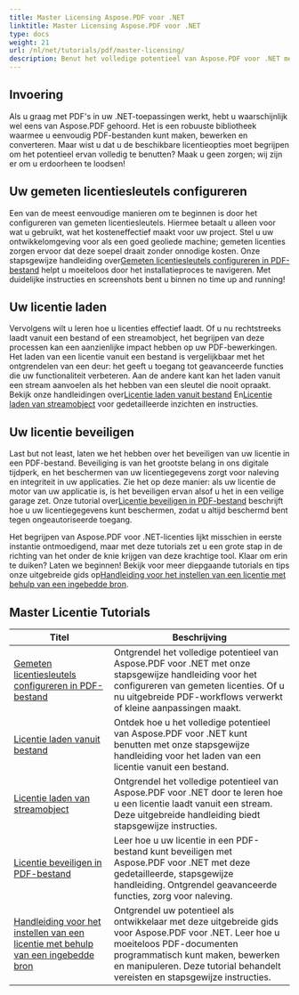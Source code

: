 ```yaml
---
title: Master Licensing Aspose.PDF voor .NET
linktitle: Master Licensing Aspose.PDF voor .NET
type: docs
weight: 21
url: /nl/net/tutorials/pdf/master-licensing/
description: Benut het volledige potentieel van Aspose.PDF voor .NET met gedetailleerde tutorials over licenties, naleving en het optimaliseren van uw PDF-workflows.
---
```

## Invoering

Als u graag met PDF's in uw .NET-toepassingen werkt, hebt u waarschijnlijk wel eens van Aspose.PDF gehoord. Het is een robuuste bibliotheek waarmee u eenvoudig PDF-bestanden kunt maken, bewerken en converteren. Maar wist u dat u de beschikbare licentieopties moet begrijpen om het potentieel ervan volledig te benutten? Maak u geen zorgen; wij zijn er om u erdoorheen te loodsen!

## Uw gemeten licentiesleutels configureren
Een van de meest eenvoudige manieren om te beginnen is door het configureren van gemeten licentiesleutels. Hiermee betaalt u alleen voor wat u gebruikt, wat het kosteneffectief maakt voor uw project. Stel u uw ontwikkelomgeving voor als een goed geoliede machine; gemeten licenties zorgen ervoor dat deze soepel draait zonder onnodige kosten. Onze stapsgewijze handleiding over[Gemeten licentiesleutels configureren in PDF-bestand](./configureing-metered-license-keys/) helpt u moeiteloos door het installatieproces te navigeren. Met duidelijke instructies en screenshots bent u binnen no time up and running!

## Uw licentie laden
 Vervolgens wilt u leren hoe u licenties effectief laadt. Of u nu rechtstreeks laadt vanuit een bestand of een streamobject, het begrijpen van deze processen kan een aanzienlijke impact hebben op uw PDF-bewerkingen. Het laden van een licentie vanuit een bestand is vergelijkbaar met het ontgrendelen van een deur: het geeft u toegang tot geavanceerde functies die uw functionaliteit verbeteren. Aan de andere kant kan het laden vanuit een stream aanvoelen als het hebben van een sleutel die nooit opraakt. Bekijk onze handleidingen over[Licentie laden vanuit bestand](./loading-license-from-file/) En[Licentie laden van streamobject](./loading-license-from-stream-object/) voor gedetailleerde inzichten en instructies.

## Uw licentie beveiligen
 Last but not least, laten we het hebben over het beveiligen van uw licentie in een PDF-bestand. Beveiliging is van het grootste belang in ons digitale tijdperk, en het beschermen van uw licentiegegevens zorgt voor naleving en integriteit in uw applicaties. Zie het op deze manier: als uw licentie de motor van uw applicatie is, is het beveiligen ervan alsof u het in een veilige garage zet. Onze tutorial over[Licentie beveiligen in PDF-bestand](./securing-license/) beschrijft hoe u uw licentiegegevens kunt beschermen, zodat u altijd beschermd bent tegen ongeautoriseerde toegang.

 Het begrijpen van Aspose.PDF voor .NET-licenties lijkt misschien in eerste instantie ontmoedigend, maar met deze tutorials zet u een grote stap in de richting van het onder de knie krijgen van deze krachtige tool. Klaar om erin te duiken? Laten we beginnen! Bekijk voor meer diepgaande tutorials en tips onze uitgebreide gids op[Handleiding voor het instellen van een licentie met behulp van een ingebedde bron](./guide-to-set-license-using-embedded-resource/). 


## Master Licentie Tutorials
| Titel | Beschrijving |
| --- | --- | 
| [Gemeten licentiesleutels configureren in PDF-bestand](./configureing-metered-license-keys/) | Ontgrendel het volledige potentieel van Aspose.PDF voor .NET met onze stapsgewijze handleiding voor het configureren van gemeten licenties. Of u nu uitgebreide PDF-workflows verwerkt of kleine aanpassingen maakt. |  
| [Licentie laden vanuit bestand](./loading-license-from-file/) | Ontdek hoe u het volledige potentieel van Aspose.PDF voor .NET kunt benutten met onze stapsgewijze handleiding voor het laden van een licentie vanuit een bestand. |  
| [Licentie laden van streamobject](./loading-license-from-stream-object/) | Ontgrendel het volledige potentieel van Aspose.PDF voor .NET door te leren hoe u een licentie laadt vanuit een stream. Deze uitgebreide handleiding biedt stapsgewijze instructies. |  
| [Licentie beveiligen in PDF-bestand](./securing-license/) | Leer hoe u uw licentie in een PDF-bestand kunt beveiligen met Aspose.PDF voor .NET met deze gedetailleerde, stapsgewijze handleiding. Ontgrendel geavanceerde functies, zorg voor naleving. |  
| [Handleiding voor het instellen van een licentie met behulp van een ingebedde bron](./guide-to-set-license-using-embedded-resource/) | Ontgrendel uw potentieel als ontwikkelaar met deze uitgebreide gids voor Aspose.PDF voor .NET. Leer hoe u moeiteloos PDF-documenten programmatisch kunt maken, bewerken en manipuleren. Deze tutorial behandelt vereisten en stapsgewijze instructies. |  